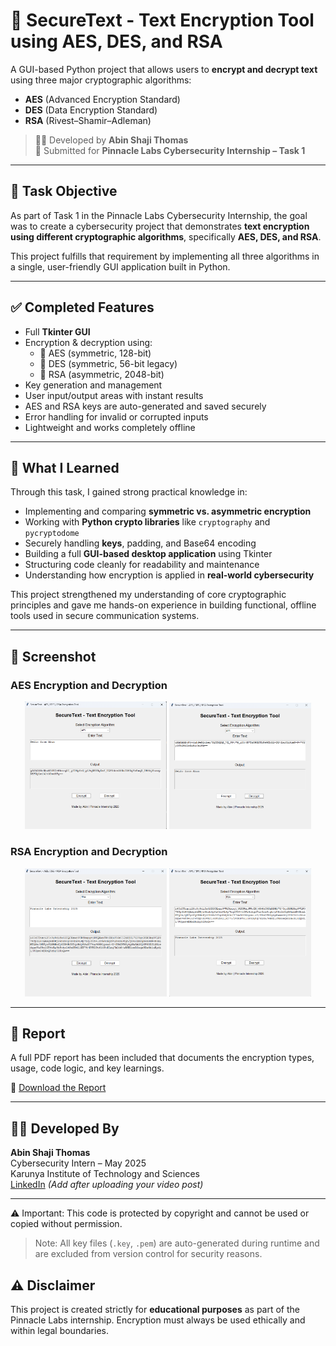 # 🔐 SecureText - Text Encryption Tool using AES, DES, and RSA

A GUI-based Python project that allows users to **encrypt and decrypt text** using three major cryptographic algorithms:
- **AES** (Advanced Encryption Standard)
- **DES** (Data Encryption Standard)
- **RSA** (Rivest–Shamir–Adleman)

> 🧑‍💻 Developed by **Abin Shaji Thomas**  
> 📅 Submitted for **Pinnacle Labs Cybersecurity Internship – Task 1**

---

## 🎯 Task Objective

As part of Task 1 in the Pinnacle Labs Cybersecurity Internship, the goal was to create a cybersecurity project that demonstrates **text encryption using different cryptographic algorithms**, specifically **AES, DES, and RSA**.

This project fulfills that requirement by implementing all three algorithms in a single, user-friendly GUI application built in Python.

---

## ✅ Completed Features

- Full **Tkinter GUI**
- Encryption & decryption using:
  - 🔐 AES (symmetric, 128-bit)
  - 🔐 DES (symmetric, 56-bit legacy)
  - 🔐 RSA (asymmetric, 2048-bit)
- Key generation and management
- User input/output areas with instant results
- AES and RSA keys are auto-generated and saved securely
- Error handling for invalid or corrupted inputs
- Lightweight and works completely offline

---

## 🧠 What I Learned

Through this task, I gained strong practical knowledge in:

- Implementing and comparing **symmetric vs. asymmetric encryption**
- Working with **Python crypto libraries** like `cryptography` and `pycryptodome`
- Securely handling **keys**, padding, and Base64 encoding
- Building a full **GUI-based desktop application** using Tkinter
- Structuring code cleanly for readability and maintenance
- Understanding how encryption is applied in **real-world cybersecurity**

This project strengthened my understanding of core cryptographic principles and gave me hands-on experience in building functional, offline tools used in secure communication systems.

---

## 📸 Screenshot

### AES Encryption and Decryption
<p align="center">
  <img src="https://github.com/Abin-Shaji-Thomas/Text-Encryption-Using-Python/blob/main/Scrennshots/aes_encrypt.png" width="45%" />
  <img src="https://github.com/Abin-Shaji-Thomas/Text-Encryption-Using-Python/blob/main/Scrennshots/aes_decrypt.png" width="45%" />
</p>


### RSA Encryption and Decryption
<p align="center">
  <img src="https://github.com/Abin-Shaji-Thomas/Text-Encryption-Using-Python/blob/main/Scrennshots/rsa_encrypt.png" width="45%" />
  <img src="https://github.com/Abin-Shaji-Thomas/Text-Encryption-Using-Python/blob/main/Scrennshots/rsa_decrypt.png" width="45%" />
</p>

---

## 📄 Report

A full PDF report has been included that documents the encryption types, usage, code logic, and key learnings.

📎 [Download the Report](./Task1_Report_Abin_Shaji_Thomas.pdf)

---

## 🧑‍💻 Developed By

**Abin Shaji Thomas**  
Cybersecurity Intern – May 2025  
Karunya Institute of Technology and Sciences  
[LinkedIn](https://www.linkedin.com/in/abin-shaji-thomas) *(Add after uploading your video post)*

---

⚠️ Important: This code is protected by copyright and cannot be used or copied without permission.
> Note: All key files (`.key`, `.pem`) are auto-generated during runtime and are excluded from version control for security reasons.

## ⚠️ Disclaimer

This project is created strictly for **educational purposes** as part of the Pinnacle Labs internship. Encryption must always be used ethically and within legal boundaries.


